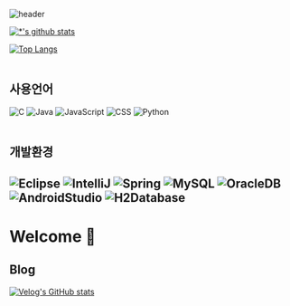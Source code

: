 ![header](https://capsule-render.vercel.app/api?type=wave&color=#E0ECF8&height=300&section=header&text=정민's%20Git&fontSize=90)

[![*'s github stats](https://github-readme-stats.vercel.app/api?username=jeongm2n)](https://github.com/jeongm2n)

[![Top Langs](https://github-readme-stats.vercel.app/api/top-langs/?username=jeongm2n)](https://github.com/jeongm2n/github-readme-stats)<br><br>


## 사용언어
![C](https://img.shields.io/badge/-C-123456?style=flat-square&logo=C&logoColor=black)
![Java](https://img.shields.io/badge/-Java-007396?style=flat&logo=Java&logoColor=ffffff)
![JavaScript](https://img.shields.io/badge/-JavaScript-3178C6?style=flat-square&logo=JavaScript&logoColor=white)
![CSS](https://img.shields.io/badge/-CSS-FD5750?style=flat-square&logo=CSS&logoColor=magenta)
![Python](https://img.shields.io/badge/-Python-fa8072?style=flat-square&logo=Python&logoColor=white)
<br><br>

## 개발환경
![Eclipse](https://img.shields.io/badge/-Eclipse-navy?style=for-the-badge&logo=Eclipse&logoColor=white)
![IntelliJ](https://img.shields.io/badge/-IntelliJ-purple?style=for-the-badge&logo=IntelliJ&logoColor=white)
![Spring](https://img.shields.io/badge/-Spring-6DB33F?style=for-the-badge&logo=Spring&logoColor=white)
![MySQL](https://img.shields.io/badge/-Mysql-1F305F?style=flat-square&logo=Mysql&logoColor=white)
![OracleDB](https://img.shields.io/badge/-OracleDB-red?style=flat-square&logo=OracleDB&logoColor=white)
![AndroidStudio](https://img.shields.io/badge/-AndroidStudio-lime?style=flat-square&logo=AndroidStudio&logoColor=white)
![H2Database](https://img.shields.io/badge/-H2Database-navy?style=flat-square&logo=H2Database&logoColor=white)
---

# Welcome 👋

## Blog
[![Velog's GitHub stats](https://velog-readme-stats.vercel.app/api?name=jeongm2n)](https://velog.io/@jeongm2n)

